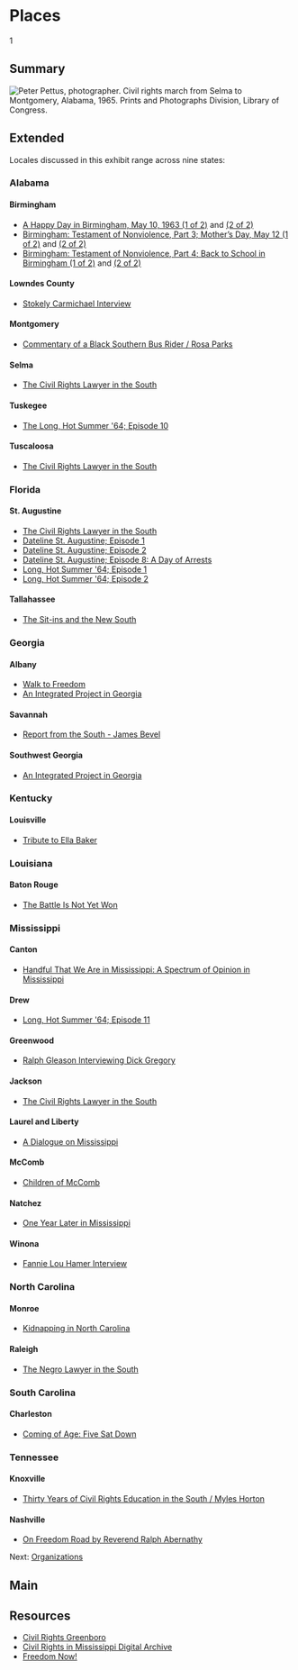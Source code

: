 # Places

1

## Summary

![Peter Pettus, photographer. Civil rights march from Selma to Montgomery, Alabama, 1965. Prints and Photographs Division, Library of Congress.](https://s3.amazonaws.com/americanarchive.org/exhibits/CivilRights_Places.jpg "Peter Pettus, photographer. Civil rights march from Selma to Montgomery, Alabama, 1965. Prints and Photographs Division, Library of Congress.")

## Extended

Locales discussed in this exhibit range across nine states:

### Alabama
#### Birmingham 

-	[A Happy Day in Birmingham, May 10, 1963 (1 of 2)](/catalog/cpb-aacip_500-r785p02p) and [(2 of 2)](/catalog/cpb-aacip_500-m9023j32)
-	[Birmingham: Testament of Nonviolence, Part 3; Mother’s Day, May 12 (1 of 2)](/catalog/cpb-aacip_500-ff3m1j0m) and [(2 of 2)](/catalog/cpb-aacip_500-cj87n27n)
-	[Birmingham: Testament of Nonviolence, Part 4; Back to School in Birmingham (1 of 2)](/catalog/cpb-aacip_500-jq0svz1h) and [(2 of 2)](/catalog/cpb-aacip_500-z60c1503)

#### Lowndes County

-  [Stokely Carmichael Interview](/catalog/cpb-aacip_28-zw18k75h85)

#### Montgomery

- [Commentary of a Black Southern Bus Rider / Rosa Parks](/catalog/cpb-aacip_28-kw57d2qp45)

#### Selma

- [The Civil Rights Lawyer in the South](/catalog/cpb-aacip_28-1g0ht2gg9n)

#### Tuskegee

- [The Long, Hot Summer '64; Episode 10](/catalog/cpb-aacip_15-87brvgm3 )

#### Tuscaloosa

- [The Civil Rights Lawyer in the South](/catalog/cpb-aacip_28-1g0ht2gg9n)

### Florida
#### St. Augustine

- [The Civil Rights Lawyer in the South](/catalog/cpb-aacip_28-1g0ht2gg9n)
- [Dateline St. Augustine; Episode 1](/catalog/cpb-aacip_15-289gj6vg)
- [Dateline St. Augustine; Episode 2](/catalog/cpb-aacip_15-23612tg4)
- [Dateline St. Augustine; Episode 8: A Day of Arrests](/catalog/cpb-aacip_15-87brvgz0)
- [Long, Hot Summer '64; Episode 1](/catalog/cpb-aacip_15-50tqk2fw)
- [Long, Hot Summer '64; Episode 2](/catalog/cpb-aacip_15-02c86fs0)

#### Tallahassee

- [The Sit-ins and the New South](/catalog/cpb-aacip_28-br8mc8rr6z)

### Georgia
#### Albany

- [Walk to Freedom](/catalog/cpb-aacip_28-m61bk17469)
- [An Integrated Project in Georgia](/catalog/cpb-aacip_28-mk6542jr2r)

#### Savannah

- [Report from the South - James Bevel](/catalog/cpb-aacip_28-j09w08ws94)

#### Southwest Georgia

- [An Integrated Project in Georgia](/catalog/cpb-aacip_28-mk6542jr2r)

### Kentucky
#### Louisville

- [Tribute to Ella Baker](/catalog/cpb-aacip_28-125q814w5v)

### Louisiana
#### Baton Rouge

- [The Battle Is Not Yet Won](/catalog/cpb-aacip_28-2z12n4zs1w)

### Mississippi
#### Canton

- [Handful That We Are in Mississippi: A Spectrum of Opinion in Mississippi](/catalog/cpb-aacip_15-9cj87k60)

#### Drew

- [Long, Hot Summer '64; Episode 11](/catalog/cpb-aacip_15-1615f47p)

#### Greenwood

- [Ralph Gleason Interviewing Dick Gregory](/catalog/cpb-aacip_28-k649p2wm6m)

#### Jackson

- [The Civil Rights Lawyer in the South](/catalog/cpb-aacip_28-1g0ht2gg9n)

#### Laurel and Liberty

- [A Dialogue on Mississippi](/catalog/cpb-aacip_15-945qgb91)

#### McComb

- [Children of McComb](/catalog/cpb-aacip_28-sj19k46b34)

#### Natchez

- [One Year Later in Mississippi](/catalog/cpb-aacip_15-88qc028z)

#### Winona

- [Fannie Lou Hamer Interview](/catalog/cpb-aacip_28-bg2h70895r)

### North Carolina

#### Monroe

- [Kidnapping in North Carolina](/catalog/cpb-aacip_28-h707w67k6x)

#### Raleigh

- [The Negro Lawyer in the South](/catalog/cpb-aacip_28-4t6f18sn70)

### South Carolina
#### Charleston

- [Coming of Age: Five Sat Down](/catalog/cpb-aacip_500-5q4rp59q)

### Tennessee
#### Knoxville

- [Thirty Years of Civil Rights Education in the South / Myles Horton](/catalog/cpb-aacip_28-xp6tx35q0h)

#### Nashville

- [On Freedom Road by Reverend Ralph Abernathy](/catalog/cpb-aacip_28-cz3222rk4w)

Next: [Organizations](/exhibits/civil-rights/organizations)

## Main

## Resources

- [Civil Rights Greenboro](http://libcdm1.uncg.edu/cdm/landingpage/collection/CivilRights)
- [Civil Rights in Mississippi Digital Archive](http://digilib.usm.edu/crmda.php)
- [Freedom Now!](http://cds.library.brown.edu/projects/FreedomNow/)
